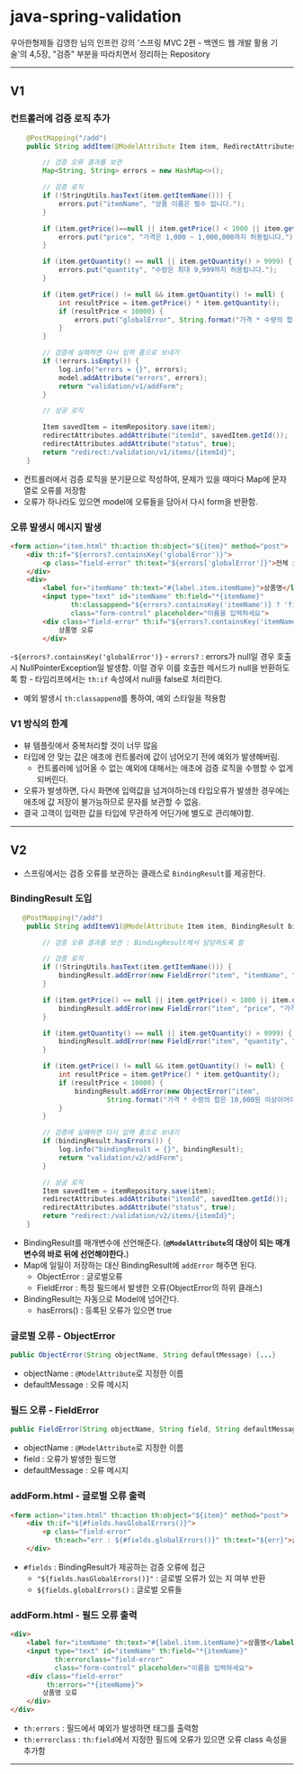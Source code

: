 
# java-spring-validation

우아한형제들 김영한 님의 인프런 강의 '스프링 MVC 2편 - 백엔드 웹 개발 활용 기술'의 4,5장, "검증" 부분을 따라치면서 정리하는 Repository

---

## V1

### 컨트롤러에 검증 로직 추가
```java
    @PostMapping("/add")
    public String addItem(@ModelAttribute Item item, RedirectAttributes redirectAttributes, Model model) {

        // 검증 오류 결과를 보관
        Map<String, String> errors = new HashMap<>();

        // 검증 로직
        if (!StringUtils.hasText(item.getItemName())) {
            errors.put("itemName", "상품 이름은 필수 입니다.");
        }

        if (item.getPrice()==null || item.getPrice() < 1000 || item.getPrice() > 1_000_000) {
            errors.put("price", "가격은 1,000 ~ 1,000,000까지 허용됩니다.");
        }

        if (item.getQuantity() == null || item.getQuantity() > 9999) {
            errors.put("quantity", "수량은 최대 9,999까지 허용됩니다.");
        }

        if (item.getPrice() != null && item.getQuantity() != null) {
            int resultPrice = item.getPrice() * item.getQuantity();
            if (resultPrice < 10000) {
                errors.put("globalError", String.format("가격 * 수량의 합은 10,000원 이상이어야 합니다. 현재값 = %d", resultPrice));
            }
        }

        // 검증에 실패하면 다시 입력 폼으로 보내기
        if (!errors.isEmpty()) {
            log.info("errors = {}", errors);
            model.addAttribute("errors", errors);
            return "validation/v1/addForm";
        }

        // 성공 로직

        Item savedItem = itemRepository.save(item);
        redirectAttributes.addAttribute("itemId", savedItem.getId());
        redirectAttributes.addAttribute("status", true);
        return "redirect:/validation/v1/items/{itemId}";
    }

```
- 컨트롤러에서 검증 로직을 분기문으로 작성하여, 문제가 있을 때마다 Map에 문자열로 오류를 저장함
- 오류가 하나라도 있으면 model에 오류들을 담아서 다시 form을 반환함.

### 오류 발생시 메시지 발생
```html
<form action="item.html" th:action th:object="${item}" method="post">
    <div th:if="${errors?.containsKey('globalError')}">
        <p class="field-error" th:text="${errors['globalError']}">전체 오류 메시지</p>
    </div>
    <div>
        <label for="itemName" th:text="#{label.item.itemName}">상품명</label>
        <input type="text" id="itemName" th:field="*{itemName}"
               th:classappend="${errors?.containsKey('itemName')} ? 'field-error' : _"
               class="form-control" placeholder="이름을 입력하세요">
        <div class="field-error" th:if="${errors?.containsKey('itemName')}" th:text="${errors['itemName']}">
            상품명 오류
        </div>
```
-`${errors?.containsKey('globalError')}`
    - `errors?` : errors가 null일 경우 호출시 NullPointerException일 발생함. 이럴 경우 이를 호출한 메서드가 null을 반환하도록 함
    - 타임리프에서는 `th:if` 속성에서 null을 false로 처리한다.
- 예외 발생시 `th:classappend`를 통하여, 예외 스타일을 적용함


### V1 방식의 한계
- 뷰 템플릿에서 중복처리할 것이 너무 많음
- 타입에 안 맞는 값은 애초에 컨트롤러에 값이 넘어오기 전에 예외가 발생해버림.
  - 컨트롤러에 넘어올 수 없는 예외에 대해서는 애초에 검증 로직을 수행할 수 없게 되버린다.
- 오류가 발생하면, 다시 화면에 입력값을 넘겨야하는데 타입오류가 발생한 경우에는 애초에 값 저장이 불가능하므로 문자를 보관할 수 없음.
- 결국 고객이 입력한 값을 타입에 무관하게 어딘가에 별도로 관리해야함.

---

## V2

- 스프링에서는 검증 오류를 보관하는 클래스로 `BindingResult`를 제공한다.

### BindingResult 도입
```java
   @PostMapping("/add")
    public String addItemV1(@ModelAttribute Item item, BindingResult bindingResult, RedirectAttributes redirectAttributes, Model model) {

        // 검증 오류 결과를 보관 : BindingResult에서 담당하도록 함

        // 검증 로직
        if (!StringUtils.hasText(item.getItemName())) {
            bindingResult.addError(new FieldError("item", "itemName", "상품 이름은 필수 입니다."));
        }

        if (item.getPrice() == null || item.getPrice() < 1000 || item.getPrice() > 1_000_000) {
            bindingResult.addError(new FieldError("item", "price", "가격은 1,000 ~ 1,000,000까지 허용됩니다."));
        }

        if (item.getQuantity() == null || item.getQuantity() > 9999) {
            bindingResult.addError(new FieldError("item", "quantity", "수량은 최대 9,999까지 허용됩니다."));
        }

        if (item.getPrice() != null && item.getQuantity() != null) {
            int resultPrice = item.getPrice() * item.getQuantity();
            if (resultPrice < 10000) {
                bindingResult.addError(new ObjectError("item",
                        String.format("가격 * 수량의 합은 10,000원 이상이어야 합니다. 현재값 = %d", resultPrice)));
            }
        }

        // 검증에 실패하면 다시 입력 폼으로 보내기
        if (bindingResult.hasErrors()) {
            log.info("bindingResult = {}", bindingResult);
            return "validation/v2/addForm";
        }

        // 성공 로직
        Item savedItem = itemRepository.save(item);
        redirectAttributes.addAttribute("itemId", savedItem.getId());
        redirectAttributes.addAttribute("status", true);
        return "redirect:/validation/v2/items/{itemId}";
    }
```
- BindingResult를 매개변수에 선언해준다. (**`@ModelAttribute`의 대상이 되는 매개변수의 바로 뒤에 선언해야한다.**)
- Map에 일일이 저장하는 대신 BindingResult에 `addError` 해주면 된다.
  - ObjectError : 글로벌오류
  - FieldError : 특정 필드에서 발생한 오류(ObjectError의 하위 클래스)
- BindingResult는 자동으로 Model에 넘어간다.
  - hasErrors() : 등록된 오류가 있으면 true

### 글로벌 오류 - ObjectError
```java
public ObjectError(String objectName, String defaultMessage) {...}
```
- objectName : `@ModelAttribute`로 지정한 이름
- defaultMessage : 오류 메시지

### 필드 오류 - FieldError
```java
public FieldError(String objectName, String field, String defaultMessage) {...}
```
- objectName : `@ModelAttribute`로 지정한 이름
- field : 오류가 발생한 필드명
- defaultMessage : 오류 메시지

### addForm.html - 글로벌 오류 출력
```html
<form action="item.html" th:action th:object="${item}" method="post">
    <div th:if="${#fields.hasGlobalErrors()}">
        <p class="field-error"
           th:each="err : ${#fields.globalErrors()}" th:text="${err}">글로벌 오류 메시지</p>
    </div>
```
- `#fields` : BindingResult가 제공하는 검증 오류에 접근
  - `"${fields.hasGlobalErrors()}"` : 글로벌 오류가 있는 지 여부 반환
  - `${fields.globalErrors()` : 글로벌 오류들

### addForm.html - 필드 오류 출력
```html
<div>
    <label for="itemName" th:text="#{label.item.itemName}">상품명</label>
    <input type="text" id="itemName" th:field="*{itemName}" 
           th:errorclass="field-error" 
           class="form-control" placeholder="이름을 입력하세요">
    <div class="field-error" 
         th:errors="*{itemName}">
        상품명 오류
    </div>
</div>
```
- `th:errors` : 필드에서 예외가 발생하면 태그를 출력함
- `th:errorclass` : `th:field`에서 지정한 필드에 오류가 있으면 오류 class 속성을 추가함

---
